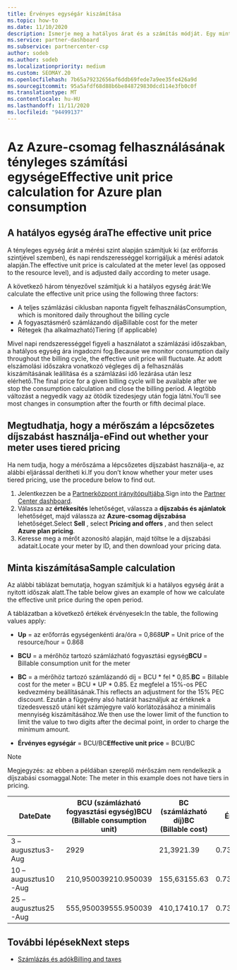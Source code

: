 ```yaml
---
title: Érvényes egységár kiszámítása
ms.topic: how-to
ms.date: 11/10/2020
description: Ismerje meg a hatályos árat és a számítás módját. Egy minta számítást tartalmaz.
ms.service: partner-dashboard
ms.subservice: partnercenter-csp
author: sodeb
ms.author: sodeb
ms.localizationpriority: medium
ms.custom: SEOMAY.20
ms.openlocfilehash: 7b65a79232656af6ddb69fede7a9ee35fe426a9d
ms.sourcegitcommit: 95a5afdf68d88b6be848729830dcd114e3fb0c0f
ms.translationtype: MT
ms.contentlocale: hu-HU
ms.lasthandoff: 11/11/2020
ms.locfileid: "94499137"
---
```

# <a name="effective-unit-price-calculation-for-azure-plan-consumption"></a><span data-ttu-id="e754f-104">Az Azure-csomag felhasználásának tényleges számítási egysége</span><span class="sxs-lookup"><span data-stu-id="e754f-104">Effective unit price calculation for Azure plan consumption</span></span>

## <a name="the-effective-unit-price"></a><span data-ttu-id="e754f-105">A hatályos egység ára</span><span class="sxs-lookup"><span data-stu-id="e754f-105">The effective unit price</span></span>

<span data-ttu-id="e754f-106">A tényleges egység árát a mérési szint alapján számítjuk ki (az erőforrás szintjével szemben), és napi rendszerességgel korrigáljuk a mérési adatok alapján.</span><span class="sxs-lookup"><span data-stu-id="e754f-106">The effective unit price is calculated at the meter level (as opposed to the resource level), and is adjusted daily according to meter usage.</span></span>

<span data-ttu-id="e754f-107">A következő három tényezővel számítjuk ki a hatályos egység árát:</span><span class="sxs-lookup"><span data-stu-id="e754f-107">We calculate the effective unit price using the following three factors:</span></span>

- <span data-ttu-id="e754f-108">A teljes számlázási ciklusban naponta figyelt felhasználás</span><span class="sxs-lookup"><span data-stu-id="e754f-108">Consumption, which is monitored daily throughout the billing cycle</span></span>
- <span data-ttu-id="e754f-109">A fogyasztásmérő számlázandó díja</span><span class="sxs-lookup"><span data-stu-id="e754f-109">Billable cost for the meter</span></span>
- <span data-ttu-id="e754f-110">Rétegek (ha alkalmazható)</span><span class="sxs-lookup"><span data-stu-id="e754f-110">Tiering (if applicable)</span></span>

<span data-ttu-id="e754f-111">Mivel napi rendszerességgel figyeli a használatot a számlázási időszakban, a hatályos egység ára ingadozni fog.</span><span class="sxs-lookup"><span data-stu-id="e754f-111">Because we monitor consumption daily throughout the billing cycle, the effective unit price will fluctuate.</span></span> <span data-ttu-id="e754f-112">Az adott elszámolási időszakra vonatkozó végleges díj a felhasználás kiszámításának leállítása és a számlázási idő lezárása után lesz elérhető.</span><span class="sxs-lookup"><span data-stu-id="e754f-112">The final price for a given billing cycle will be available after we stop the consumption calculation and close the billing period.</span></span> <span data-ttu-id="e754f-113">A legtöbb változást a negyedik vagy az ötödik tizedesjegy után fogja látni.</span><span class="sxs-lookup"><span data-stu-id="e754f-113">You’ll see most changes in consumption after the fourth or fifth decimal place.</span></span>

## <a name="find-out-whether-your-meter-uses-tiered-pricing"></a><span data-ttu-id="e754f-114">Megtudhatja, hogy a mérőszám a lépcsőzetes díjszabást használja-e</span><span class="sxs-lookup"><span data-stu-id="e754f-114">Find out whether your meter uses tiered pricing</span></span>

<span data-ttu-id="e754f-115">Ha nem tudja, hogy a mérőszáma a lépcsőzetes díjszabást használja-e, az alábbi eljárással derítheti ki.</span><span class="sxs-lookup"><span data-stu-id="e754f-115">If you don’t know whether your meter uses tiered pricing, use the procedure below to find out.</span></span> 

1. <span data-ttu-id="e754f-116">Jelentkezzen be a [Partnerközpont irányítópultjába](https://partner.microsoft.com/dashboard/).</span><span class="sxs-lookup"><span data-stu-id="e754f-116">Sign into the [Partner Center dashboard](https://partner.microsoft.com/dashboard/).</span></span>
2. <span data-ttu-id="e754f-117">Válassza az **értékesítés** lehetőséget, válassza a **díjszabás és ajánlatok** lehetőséget, majd válassza az **Azure-csomag díjszabása** lehetőséget.</span><span class="sxs-lookup"><span data-stu-id="e754f-117">Select **Sell** , select **Pricing and offers** , and then select **Azure plan pricing**.</span></span>
3. <span data-ttu-id="e754f-118">Keresse meg a mérőt azonosító alapján, majd töltse le a díjszabási adatait.</span><span class="sxs-lookup"><span data-stu-id="e754f-118">Locate your meter by ID, and then download your pricing data.</span></span> 

## <a name="sample-calculation"></a><span data-ttu-id="e754f-119">Minta kiszámítása</span><span class="sxs-lookup"><span data-stu-id="e754f-119">Sample calculation</span></span>

<span data-ttu-id="e754f-120">Az alábbi táblázat bemutatja, hogyan számítjuk ki a hatályos egység árát a nyitott időszak alatt.</span><span class="sxs-lookup"><span data-stu-id="e754f-120">The table below gives an example of how we calculate the effective unit price during the open period.</span></span>

<span data-ttu-id="e754f-121">A táblázatban a következő értékek érvényesek:</span><span class="sxs-lookup"><span data-stu-id="e754f-121">In the table, the following values apply:</span></span> 

- <span data-ttu-id="e754f-122">**Up** = az erőforrás egységenkénti ára/óra = 0,868</span><span class="sxs-lookup"><span data-stu-id="e754f-122">**UP** = Unit price of the resource/hour = 0.868</span></span>

- <span data-ttu-id="e754f-123">**BCU** = a mérőhöz tartozó számlázható fogyasztási egység</span><span class="sxs-lookup"><span data-stu-id="e754f-123">**BCU** = Billable consumption unit for the meter</span></span>

- <span data-ttu-id="e754f-124">**BC** = a mérőhöz tartozó számlázandó díj = BCU \* fel \* 0,85.</span><span class="sxs-lookup"><span data-stu-id="e754f-124">**BC** = Billable cost for the meter = BCU \* UP \* 0.85.</span></span> <span data-ttu-id="e754f-125">Ez megfelel a 15%-os PEC kedvezmény beállításának.</span><span class="sxs-lookup"><span data-stu-id="e754f-125">This reflects an adjustment for the 15% PEC discount.</span></span> <span data-ttu-id="e754f-126">Ezután a függvény alsó határát használjuk az értéknek a tizedesvessző utáni két számjegyre való korlátozásához a minimális mennyiség kiszámításához.</span><span class="sxs-lookup"><span data-stu-id="e754f-126">We then use the lower limit of the function to limit the value to two digits after the decimal point, in order to charge the minimum amount.</span></span> 

- <span data-ttu-id="e754f-127">**Érvényes egységár** = BCU/BC</span><span class="sxs-lookup"><span data-stu-id="e754f-127">**Effective unit price** = BCU/BC</span></span>

>[!NOTE]
><span data-ttu-id="e754f-128">Megjegyzés: az ebben a példában szereplő mérőszám nem rendelkezik a díjszabási csomaggal.</span><span class="sxs-lookup"><span data-stu-id="e754f-128">Note: The meter in this example does not have tiers in pricing.</span></span>

| <span data-ttu-id="e754f-129">Date</span><span class="sxs-lookup"><span data-stu-id="e754f-129">Date</span></span> | <span data-ttu-id="e754f-130">BCU (számlázható fogyasztási egység)</span><span class="sxs-lookup"><span data-stu-id="e754f-130">BCU (Billable consumption unit)</span></span> | <span data-ttu-id="e754f-131">BC (számlázható díj)</span><span class="sxs-lookup"><span data-stu-id="e754f-131">BC (Billable cost)</span></span> | <span data-ttu-id="e754f-132">Érvényes Egységár</span><span class="sxs-lookup"><span data-stu-id="e754f-132">Effective unit price</span></span> |
| ------ | ----------- | ----------- | ----------- |  
| <span data-ttu-id="e754f-133">3 – augusztus</span><span class="sxs-lookup"><span data-stu-id="e754f-133">3-Aug</span></span> | <span data-ttu-id="e754f-134">29</span><span class="sxs-lookup"><span data-stu-id="e754f-134">29</span></span> | <span data-ttu-id="e754f-135">21,39</span><span class="sxs-lookup"><span data-stu-id="e754f-135">21.39</span></span> | <span data-ttu-id="e754f-136">0.737586206896552</span><span class="sxs-lookup"><span data-stu-id="e754f-136">0.737586206896552</span></span> |
| <span data-ttu-id="e754f-137">10 – augusztus</span><span class="sxs-lookup"><span data-stu-id="e754f-137">10-Aug</span></span> | <span data-ttu-id="e754f-138">210,950039</span><span class="sxs-lookup"><span data-stu-id="e754f-138">210.950039</span></span> | <span data-ttu-id="e754f-139">155,63</span><span class="sxs-lookup"><span data-stu-id="e754f-139">155.63</span></span> | <span data-ttu-id="e754f-140">0.737757626107858</span><span class="sxs-lookup"><span data-stu-id="e754f-140">0.737757626107858</span></span> |
| <span data-ttu-id="e754f-141">25 – augusztus</span><span class="sxs-lookup"><span data-stu-id="e754f-141">25-Aug</span></span> | <span data-ttu-id="e754f-142">555,950039</span><span class="sxs-lookup"><span data-stu-id="e754f-142">555.950039</span></span> | <span data-ttu-id="e754f-143">410,17</span><span class="sxs-lookup"><span data-stu-id="e754f-143">410.17</span></span> | <span data-ttu-id="e754f-144">0.737782122900436</span><span class="sxs-lookup"><span data-stu-id="e754f-144">0.737782122900436</span></span> |

## <a name="next-steps"></a><span data-ttu-id="e754f-145">További lépések</span><span class="sxs-lookup"><span data-stu-id="e754f-145">Next steps</span></span>

- [<span data-ttu-id="e754f-146">Számlázás és adók</span><span class="sxs-lookup"><span data-stu-id="e754f-146">Billing and taxes</span></span>](billing.md)
